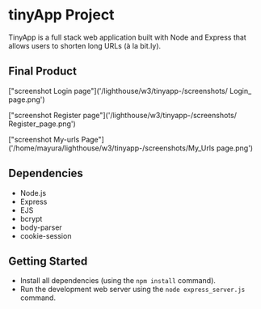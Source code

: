 # tinyApp Project

TinyApp is a full stack web application built with Node and Express that allows users to shorten long URLs (à la bit.ly).

## Final Product

["screenshot Login page"]('/lighthouse/w3/tinyapp-/screenshots/ Login_ page.png')

["screenshot Register page"]('/lighthouse/w3/tinyapp-/screenshots/ Register_page.png')

["screenshot My-urls Page"]('/home/mayura/lighthouse/w3/tinyapp-/screenshots/My_Urls page.png')

## Dependencies

- Node.js
- Express
- EJS
- bcrypt
- body-parser
- cookie-session

## Getting Started

- Install all dependencies (using the `npm install` command).
- Run the development web server using the `node express_server.js` command.
